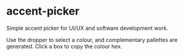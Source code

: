 ﻿# accent-picker

Simple accent picker for UI/UX and software development work.

Use the dropper to select a colour, and complementary pallettes are generated. Click a box to copy the colour hex.
